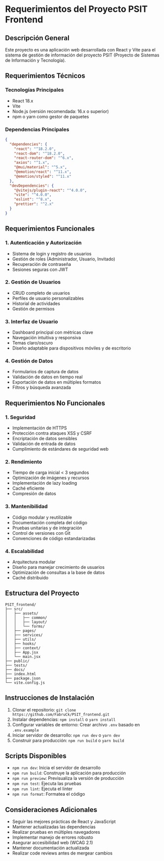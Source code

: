 # Requerimientos del Proyecto PSIT Frontend

## Descripción General
Este proyecto es una aplicación web desarrollada con React y Vite para el sistema de gestión de información del proyecto PSIT (Proyecto de Sistemas de Información y Tecnología).

## Requerimientos Técnicos

### Tecnologías Principales
- React 18.x
- Vite
- Node.js (versión recomendada: 16.x o superior)
- npm o yarn como gestor de paquetes

### Dependencias Principales
```json
{
  "dependencies": {
    "react": "^18.2.0",
    "react-dom": "^18.2.0",
    "react-router-dom": "^6.x",
    "axios": "^1.x",
    "@mui/material": "^5.x",
    "@emotion/react": "^11.x",
    "@emotion/styled": "^11.x"
  },
  "devDependencies": {
    "@vitejs/plugin-react": "^4.0.0",
    "vite": "^4.0.0",
    "eslint": "^8.x",
    "prettier": "^2.x"
  }
}
```

## Requerimientos Funcionales

### 1. Autenticación y Autorización
- Sistema de login y registro de usuarios
- Gestión de roles (Administrador, Usuario, Invitado)
- Recuperación de contraseña
- Sesiones seguras con JWT

### 2. Gestión de Usuarios
- CRUD completo de usuarios
- Perfiles de usuario personalizables
- Historial de actividades
- Gestión de permisos

### 3. Interfaz de Usuario
- Dashboard principal con métricas clave
- Navegación intuitiva y responsiva
- Temas claro/oscuro
- Diseño adaptable para dispositivos móviles y de escritorio

### 4. Gestión de Datos
- Formularios de captura de datos
- Validación de datos en tiempo real
- Exportación de datos en múltiples formatos
- Filtros y búsqueda avanzada

## Requerimientos No Funcionales

### 1. Seguridad
- Implementación de HTTPS
- Protección contra ataques XSS y CSRF
- Encriptación de datos sensibles
- Validación de entrada de datos
- Cumplimiento de estándares de seguridad web

### 2. Rendimiento
- Tiempo de carga inicial < 3 segundos
- Optimización de imágenes y recursos
- Implementación de lazy loading
- Caché eficiente
- Compresión de datos

### 3. Mantenibilidad
- Código modular y reutilizable
- Documentación completa del código
- Pruebas unitarias y de integración
- Control de versiones con Git
- Convenciones de código estandarizadas

### 4. Escalabilidad
- Arquitectura modular
- Diseño para manejar crecimiento de usuarios
- Optimización de consultas a la base de datos
- Caché distribuido

## Estructura del Proyecto
```
PSIT_frontend/
├── src/
│   ├── assets/
│   │   ├── common/
│   │   ├── layout/
│   │   └── forms/
│   ├── pages/
│   ├── services/
│   ├── utils/
│   ├── hooks/
│   ├── context/
│   ├── App.jsx
│   └── main.jsx
├── public/
├── tests/
├── docs/
├── index.html
├── package.json
└── vite.config.js
```

## Instrucciones de Instalación
1. Clonar el repositorio: `git clone https://github.com/FabruCk/PSIT_frontend.git`
2. Instalar dependencias: `npm install` o `yarn install`
3. Configurar variables de entorno: Crear archivo `.env` basado en `.env.example`
4. Iniciar servidor de desarrollo: `npm run dev` o `yarn dev`
5. Construir para producción: `npm run build` o `yarn build`

## Scripts Disponibles
- `npm run dev`: Inicia el servidor de desarrollo
- `npm run build`: Construye la aplicación para producción
- `npm run preview`: Previsualiza la versión de producción
- `npm run test`: Ejecuta las pruebas
- `npm run lint`: Ejecuta el linter
- `npm run format`: Formatea el código

## Consideraciones Adicionales
- Seguir las mejores prácticas de React y JavaScript
- Mantener actualizadas las dependencias
- Realizar pruebas en múltiples navegadores
- Implementar manejo de errores robusto
- Asegurar accesibilidad web (WCAG 2.1)
- Mantener documentación actualizada
- Realizar code reviews antes de mergear cambios 